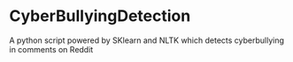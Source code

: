 # CyberBullyingDetection
A python script powered by SKlearn and NLTK which detects cyberbullying in comments on Reddit
